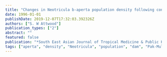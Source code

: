 ```yaml
---
title: "Changes in Neotricula b-aperta population density following construction of the Pak-Mul dam in Northeast Thailand, with implications for the transmission of schistosomiasis"
date: 1996-01-01
publishDate: 2019-12-07T17:32:03.392326Z
authors: ["S. W Attwood"]
publication_types: ["2"]
abstract: ""
featured: false
publication: "*South East Asian Journal of Tropical Medicine & Public Health*"
tags: ["aperta", "density", "Neotricula", "population", "dam", "Pak-Mul", "construction"]
---
```


